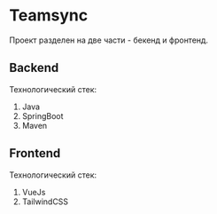 # Teamsync
Проект разделен на две части - бекенд и фронтенд.

## Backend
Технологический стек:
1. Java
2. SpringBoot
3. Maven

## Frontend
Технологический стек:
1. VueJs
2. TailwindCSS

